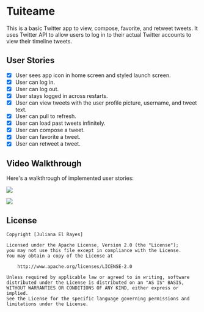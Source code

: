 # Tuiteame

This is a basic Twitter app to view, compose, favorite, and retweet tweets. It uses Twitter API to allow users to log in to their actual Twitter accounts to view their timeline tweets.

## User Stories

- [x] User sees app icon in home screen and styled launch screen.
- [x] User can log in. 
- [x] User can log out. 
- [x] User stays logged in across restarts.
- [x] User can view tweets with the user profile picture, username, and tweet text.
- [x] User can pull to refresh.
- [x] User can load past tweets infinitely.
- [x] User can compose a tweet.
- [x] User can favorite a tweet. 
- [x] User can retweet a tweet.

## Video Walkthrough

Here's a walkthrough of implemented user stories:

![](https://i.imgur.com/0s0GA5J.gif)

![](https://i.imgur.com/v5RGvbS.gif)

## License

    Copyright [Juliana El Rayes]

    Licensed under the Apache License, Version 2.0 (the "License");
    you may not use this file except in compliance with the License.
    You may obtain a copy of the License at

        http://www.apache.org/licenses/LICENSE-2.0

    Unless required by applicable law or agreed to in writing, software
    distributed under the License is distributed on an "AS IS" BASIS,
    WITHOUT WARRANTIES OR CONDITIONS OF ANY KIND, either express or implied.
    See the License for the specific language governing permissions and
    limitations under the License.
